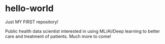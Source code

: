 # hello-world

Just MY FIRST repository!

Public health data scientist interested in using ML/AI/Deep learning to better care and treatment of patients.
Much more to come!
